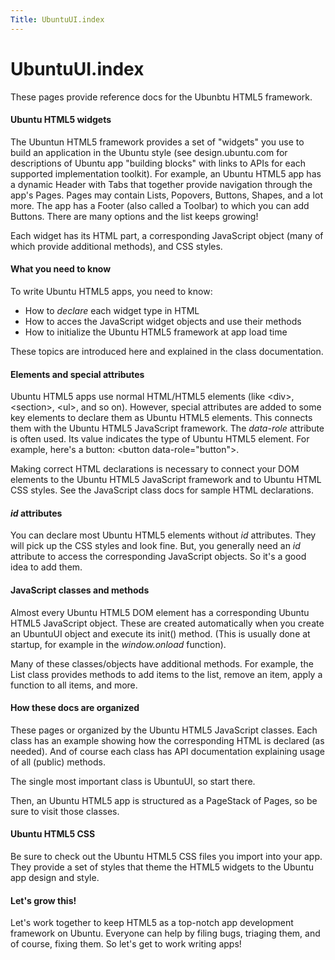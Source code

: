```yaml
---
Title: UbuntuUI.index
---
```


# UbuntuUI.index

<p>These pages provide reference docs for the Ubunbtu HTML5 framework.</p>

<h4>Ubuntu HTML5 widgets</h4>
<p>The Ubuntun HTML5 framework provides a set of "widgets" you use to build an application in the Ubuntu style (see design.ubuntu.com for descriptions of Ubuntu app "building blocks" with links to APIs for each supported implementation toolkit). For example, an Ubuntu HTML5 app has a dynamic Header with Tabs that together provide navigation through the app's Pages. Pages may contain Lists, Popovers, Buttons, Shapes, and a lot more. The app has a Footer (also called a Toolbar) to which you can add Buttons. There are many options and the list keeps growing!<p>
<p>Each widget has its HTML part, a corresponding JavaScript object (many of which provide additional methods), and CSS styles.</p>
<h4>What you need to know</h4>
<p>To write Ubuntu HTML5 apps, you need to know:</p>
<ul>
<li>How to <em>declare</em> each widget type in HTML</li>
<li>How to acces the JavaScript widget objects and use their methods</li>
<li>How to initialize the Ubuntu HTML5 framework at app load time</li>
</ul>
<p>These topics are introduced here and explained in the class documentation.</p>
<h4>Elements and special attributes</h4>
<p>Ubuntu HTML5 apps use normal HTML/HTML5 elements (like &lt;div&gt;, &lt;section&gt;, &lt;ul&gt;, and so on). However, special attributes are added to some key elements to declare them as Ubuntu HTML5 elements. This connects them with the Ubuntu HTML5 JavaScript framework. The <em>data-role</em> attribute is often used. Its value indicates the type of Ubuntu HTML5 element. For example, here's a button: &lt;button data-role="button"&gt;.</p>
</p>Making correct HTML declarations is necessary to connect your DOM elements to the Ubuntu HTML5 JavaScript framework and to Ubuntu HTML CSS styles. See the JavaScript class docs for sample HTML declarations.</p>
<h4><em>id</em> attributes</h4>
<p>You can declare most Ubuntu HTML5 elements without <em>id</em> attributes. They will pick up the CSS styles and look fine. But, you generally need an <em>id</em> attribute to access the corresponding JavaScript objects. So it's a good idea to add them.</p>
<h4>JavaScript classes and methods</h4>
<p>Almost every Ubuntu HTML5 DOM element has a corresponding Ubuntu HTML5 JavaScript object. These are created automatically when you create an UbuntuUI object and execute its init() method. (This is usually done at startup, for example in the <em>window.onload</em> function).</p>
<p>Many of these classes/objects have additional methods. For example, the List class provides methods to add items to the list, remove an item, apply a function to all items, and more.</p>
<h4>How these docs are organized</h4>
<p>These pages or organized by the Ubuntu HTML5 JavaScript classes. Each class has an example showing how the corresponding HTML is declared (as needed). And of course each class has API documentation explaining usage of all (public) methods.</p>
<p>The single most important class is UbuntuUI, so start there.</p>
<p>Then, an Ubuntu HTML5 app is structured as a PageStack of Pages, so be sure to visit those classes.</p>
<h4>Ubuntu HTML5 CSS</h4>
<p>Be sure to check out the Ubuntu HTML5 CSS files you import into your app. They provide a set of styles that theme the HTML5 widgets to the Ubuntu app design and style.</p>
<h4>Let's grow this!</h4>
<p>Let's work together to keep HTML5 as a top-notch app development framework on Ubuntu. Everyone can help by filing bugs, triaging them, and of course, fixing them. So let's get to work writing apps!</p>
<script src="https://developer.ubuntu.com/api//assets/vendor/prettify/prettify-min.js"></script>
<script>prettyPrint();</script>
<script src="https://developer.ubuntu.com/api//assets/js/yui-prettify.js"></script>
<script src="https://developer.ubuntu.com/api//assets/js/tabs.js"></script>
